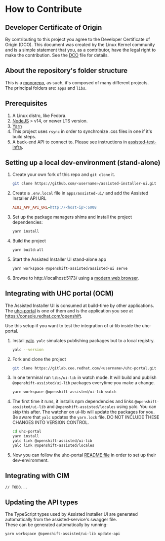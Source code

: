 # How to Contribute

## Developer Certificate of Origin

By contributing to this project you agree to the Developer Certificate of Origin (DCO). This
document was created by the Linux Kernel community and is a simple statement that you, as a
contributor, have the legal right to make the contribution. See the [DCO](../DCO) file for details.

## About the repository's folder structure

This is a [monorepo](https://monorepo.tools/), as such, it's composed of many different projects.  
The principal folders are: `apps` and `libs`.

## Prerequisites

1. A Linux distro, like Fedora.
2. [NodeJS](https://nodejs.org/en) > v14, or newer LTS version.
3. [Yarn](https://yarnpkg.com/getting-started/install)
4. This project uses `rsync` in order to synchronize .css files in one if it's build steps.
5. A back-end API to connect to. Please see instructions in
   [assisted-test-infra](https://github.com/openshift/assisted-test-infra).

## Setting up a local dev-environment (stand-alone)

1. Create your own fork of this repo and `git clone` it.
   ```bash
   git clone https://github.com/<username>/assisted-installer-ui.git
   ```
2. Create a `.env.local` file in `apps/assisted-ui/` and add the Assisted Installer API URL
   ```ini
   AIUI_APP_API_URL=http://<host-ip>:6008
   ```
3. Set up the package managers shims and install the project dependencies:
   ```bash
   yarn install
   ```
4. Build the project
   ```bash
   yarn build:all
   ```
5. Start the Assisted Installer UI stand-alone app
   ```bash
   yarn workspace @openshift-assisted/assisted-ui serve
   ```
6. Browse to http://localhost:5173/ using a [modern web browser](https://caniuse.com/usage-table).

## Integrating with UHC portal (OCM)

The Assisted Installer UI is consumed at build-time by other applications.  
The [uhc-portal](https://gitlab.cee.redhat.com/service/uhc-portal.git) is one of them and is the
application you see at https://console.redhat.com/openshift.

Use this setup if you want to test the integration of ui-lib inside the uhc-portal.

1. Install [yalc](https://github.com/wclr/yalc#installation). `yalc` simulates publishing packages
   but to a local registry.
   ```bash
   yalc --version
   ```
2. Fork and clone the project
   ```bash
   git clone https://gitlab.cee.redhat.com/<username>/uhc-portal.git
   ```
3. In one terminal run `libs/ui-lib` in watch mode. It will build and publish
   `@openshift-assisted/ui-lib` packages everytime you make a change.
   ```bash
   yarn workspace @openshift-assisted/ui-lib watch
   ```
4. The first time it runs, it installs npm dependencies and links `@openshift-assisted/ui-lib` and
   `@openshift-assisted/locales` using yalc. You can skip this after. The watcher on ui-lib will
   update the packages for you.  
   Be aware that `yalc` updates the `yarn.lock` file. DO NOT INCLUDE THESE CHANGES INTO VERSION
   CONTROL.
   ```bash
   cd uhc-portal
   yarn install
   yalc link @openshift-assisted/ui-lib
   yalc link @openshift-assisted/locales
   ```
5. Now you can follow the uhc-portal
   [README file](https://gitlab.cee.redhat.com/service/uhc-portal/-/blob/master/README.md) in order
   to set up their dev-environment.

## Integrating with CIM

```
// TODO...
```

## Updating the API types

The TypeScript types used by Assisted Installer UI are generated automatically from the
assisted-service's swagger file.  
These can be generated automatically by running:

```
yarn workspace @openshift-assisted/ui-lib update-api
```
